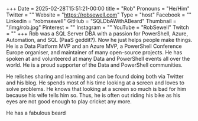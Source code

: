 +++
Date = 2025-02-28T15:51:21-00:00
title = "Rob"
Pronouns = "He/Him"
Twitter = ""
Website = "https://robsewell.com"
Type = "host"
Facebook = ""
Linkedin = "robmsewell"
GitHub = "SQLDbAWithABeard"
Thumbnail = "/img/rob.jpg"
Pinterest = ""
Instagram = ""
YouTube = "RobSewell"
Twitch = ""
+++
Rob was a SQL Server DBA with a passion for PowerShell, Azure, Automation, and SQL (PaaS geddit?). Now he just helps people make things. He is a Data Platform MVP and an Azure MVP, a PowerShell Conference Europe organiser, and maintainer of many open-source projects. He has spoken at and volunteered at many Data and PowerShell events all over the world. He is a proud supporter of the Data and PowerShell communities.

He relishes sharing and learning and can be found doing both via Twitter and his blog. He spends most of his time looking at a screen and loves to solve problems. He knows that looking at a screen so much is bad for him because his wife tells him so. Thus, he is often out riding his bike as his eyes are not good enough to play cricket any more.

He has a fabulous beard